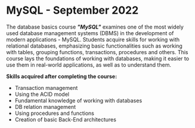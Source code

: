 # MySQL - September 2022

The database basics course **_"MySQL"_** examines one of the most widely used database management systems (DBMS) in the development of modern applications - MySQL. Students acquire skills for working with relational databases, emphasizing basic functionalities such as working with tables, grouping functions, transactions, procedures and others. This course lays the foundations of working with databases, making it easier to use them in real-world applications, as well as to understand them.

**Skills acquired after completing the course:**

- Transaction management
- Using the ACID model
- Fundamental knowledge of working with databases
- DB relation management
- Using procedures and functions
- Creation of basic Back-End architectures